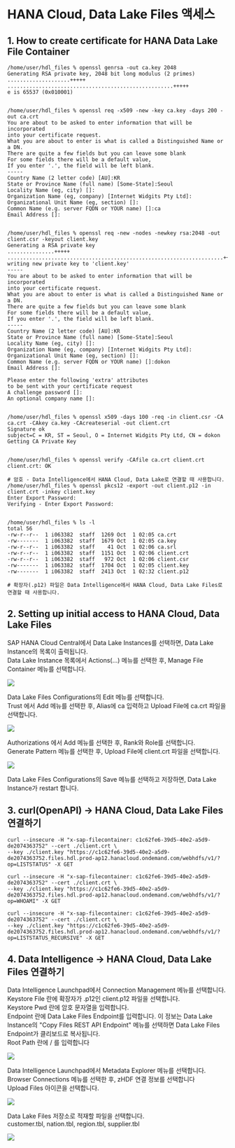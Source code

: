 # HANA Cloud, Data Lake Files 액세스

## 1. How to create certificate for HANA Data Lake File Container

    /home/user/hdl_files % openssl genrsa -out ca.key 2048
    Generating RSA private key, 2048 bit long modulus (2 primes)
    ....................+++++
    .....................................................+++++
    e is 65537 (0x010001)
    
    
    /home/user/hdl_files % openssl req -x509 -new -key ca.key -days 200 -out ca.crt
    You are about to be asked to enter information that will be incorporated
    into your certificate request.
    What you are about to enter is what is called a Distinguished Name or a DN.
    There are quite a few fields but you can leave some blank
    For some fields there will be a default value,
    If you enter '.', the field will be left blank.
    -----
    Country Name (2 letter code) [AU]:KR
    State or Province Name (full name) [Some-State]:Seoul
    Locality Name (eg, city) []:
    Organization Name (eg, company) [Internet Widgits Pty Ltd]:
    Organizational Unit Name (eg, section) []:
    Common Name (e.g. server FQDN or YOUR name) []:ca
    Email Address []:
    
    
    /home/user/hdl_files % openssl req -new -nodes -newkey rsa:2048 -out client.csr -keyout client.key
    Generating a RSA private key
    ...............+++++
    .....................................................................+++++
    writing new private key to 'client.key'
    -----
    You are about to be asked to enter information that will be incorporated
    into your certificate request.
    What you are about to enter is what is called a Distinguished Name or a DN.
    There are quite a few fields but you can leave some blank
    For some fields there will be a default value,
    If you enter '.', the field will be left blank.
    -----
    Country Name (2 letter code) [AU]:KR
    State or Province Name (full name) [Some-State]:Seoul
    Locality Name (eg, city) []:
    Organization Name (eg, company) [Internet Widgits Pty Ltd]:
    Organizational Unit Name (eg, section) []:
    Common Name (e.g. server FQDN or YOUR name) []:dokon
    Email Address []:

    Please enter the following 'extra' attributes
    to be sent with your certificate request
    A challenge password []:
    An optional company name []:
    
    
    /home/user/hdl_files % openssl x509 -days 100 -req -in client.csr -CA ca.crt -CAkey ca.key -CAcreateserial -out client.crt
    Signature ok
    subject=C = KR, ST = Seoul, O = Internet Widgits Pty Ltd, CN = dokon
    Getting CA Private Key
    
    
    /home/user/hdl_files % openssl verify -CAfile ca.crt client.crt
    client.crt: OK
    
    # 암호 - Data Intelligence에서 HANA Cloud, Data Lake로 연결할 때 사용합니다.
    /home/user/hdl_files % openssl pkcs12 -export -out client.p12 -in client.crt -inkey client.key
    Enter Export Password:
    Verifying - Enter Export Password:
    
    
    /home/user/hdl_files % ls -l
    total 56
    -rw-r--r--  1 i063382  staff  1269 Oct  1 02:05 ca.crt
    -rw-------  1 i063382  staff  1679 Oct  1 02:05 ca.key
    -rw-r--r--  1 i063382  staff    41 Oct  1 02:06 ca.srl
    -rw-r--r--  1 i063382  staff  1151 Oct  1 02:06 client.crt
    -rw-r--r--  1 i063382  staff   972 Oct  1 02:06 client.csr
    -rw-------  1 i063382  staff  1704 Oct  1 02:05 client.key
    -rw-------  1 i063382  staff  2413 Oct  1 02:32 client.p12

    # 확장자(.p12) 파일은 Data Intelligence에서 HANA Cloud, Data Lake Files로 연결할 때 사용합니다.

## 2. Setting up initial access to HANA Cloud, Data Lake Files

SAP HANA Cloud Central에서 Data Lake Instances를 선택하면, Data Lake Instance의 목록이 출력됩니다.<br>
Data Lake Instance 목록에서 Actions(...) 메뉴를 선택한 후, Manage File Container 메뉴를 선택합니다.<br>

![](Images/hdlf_managefile.png)<br>

Data Lake Files Configurations의 Edit 메뉴를 선택합니다.<br>
Trust 에서 Add 메뉴를 선택한 후, Alias에 ca 입력하고 Upload File에 ca.crt 파일을 선택합니다.<br>

![](Images/hdlf_trusts.png)<br>

Authorizations 에서 Add 메뉴를 선택한 후, Rank와 Role를 선택합니다.<br>
Generate Pattern 메뉴를 선택한 후, Upload File에 client.crt 파일을 선택합니다.<br>

![](Images/hdlf_authorizations.png)<br>

Data Lake Files Configurations의 Save 메뉴를 선택하고 저장하면, Data Lake Instance가 restart 합니다.<br>


## 3. curl(OpenAPI) -> HANA Cloud, Data Lake Files 연결하기 
    
    curl --insecure -H "x-sap-filecontainer: c1c62fe6-39d5-40e2-a5d9-de2074363752" --cert ./client.crt \
    --key ./client.key "https://c1c62fe6-39d5-40e2-a5d9-de2074363752.files.hdl.prod-ap12.hanacloud.ondemand.com/webhdfs/v1/?op=LISTSTATUS" -X GET

    curl --insecure -H "x-sap-filecontainer: c1c62fe6-39d5-40e2-a5d9-de2074363752" --cert ./client.crt \
    --key ./client.key "https://c1c62fe6-39d5-40e2-a5d9-de2074363752.files.hdl.prod-ap12.hanacloud.ondemand.com/webhdfs/v1/?op=WHOAMI" -X GET

    curl --insecure -H "x-sap-filecontainer: c1c62fe6-39d5-40e2-a5d9-de2074363752" --cert ./client.crt \
    --key ./client.key "https://c1c62fe6-39d5-40e2-a5d9-de2074363752.files.hdl.prod-ap12.hanacloud.ondemand.com/webhdfs/v1/?op=LISTSTATUS_RECURSIVE" -X GET


## 4. Data Intelligence -> HANA Cloud, Data Lake Files 연결하기

Data Intelligence Launchpad에서 Connection Management 메뉴를 선택합니다.<br>
Keystore File 란에 확장자가 .p12인 client.p12 파일을 선택합니다.<br>
Keystore Pwd 란에 암호 문자열을 입력합니다.<br>
Endpoint 란에 Data Lake Files Endpoint를 입력합니다. 이 정보는 Data Lake Instance의 "Copy Files REST API Endpoint" 메뉴를 선택하면 Data Lake Files Endpoint가 클리보드로 복사됩니다.<br> 
Root Path 란에 / 를 입력합니다 <br>

![](Images/hdlf_cm.png)<br>

Data Intelligence Launchpad에서 Metadata Explorer 메뉴를 선택합니다.<br>
Browser Connections 메뉴를 선택한 후, zHDF 연결 정보를 선택합니다<br>
Upload Files 아이콘을 선택합니다.<br>

![](Images/hdlf_meta1.png)<br>

Data Lake Files 저장소로 적재할 파일을 선택합니다.<br>
customer.tbl, nation.tbl, region.tbl, supplier.tbl<br>

![](Images/hdlf_meta2.png)<br>
